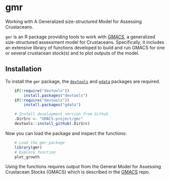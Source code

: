 <!-- README.md is generated from README.Rmd. Please edit that file -->

# gmr

Working with A Generalized size-structured Model for Assessing
Crustaceans.

`gmr` is an R package providing tools to work with
*[GMACS](https://github.com/GMACS-project/GMACS_Assessment_code/tree/main/GMACS/Latest_Version)*,
a generalized size-structured assessment model for Crustaceans.
Specifically, it includes an extensive library of functions developed to
build and run GMACS for one or several crustacean stock(s) and to plot
outputs of the model.

## Installation

To install the `gmr` package, the
[`devtools`](https://cran.r-project.org/web/packages/devtools/index.html)
and [`gdata`](https://cran.r-project.org/web/packages/gdata/index.html)
packages are required.

``` r
    if(!require("devtools"))
        install.packages("devtools")
    if(!require("devtools"))
        install.packages("gdata")

    # Install development version from Github
    .DirSrc <- "GMACS-project/gmr"
    devtools::install_github(.DirSrc)
```

Now you can load the package and inspect the functions:

``` r
    # Load the gmr package
    library(gmr)
    # Explore function
    plot_growth
```

Using the functions requires output from the General Model for Assessing
Crustacean Stocks (GMACS) which is described in the
[GMACS](https://github.com/GMACS-project/GMACS_Assessment_code/tree/main/GMACS/Latest_Version)
repo.
